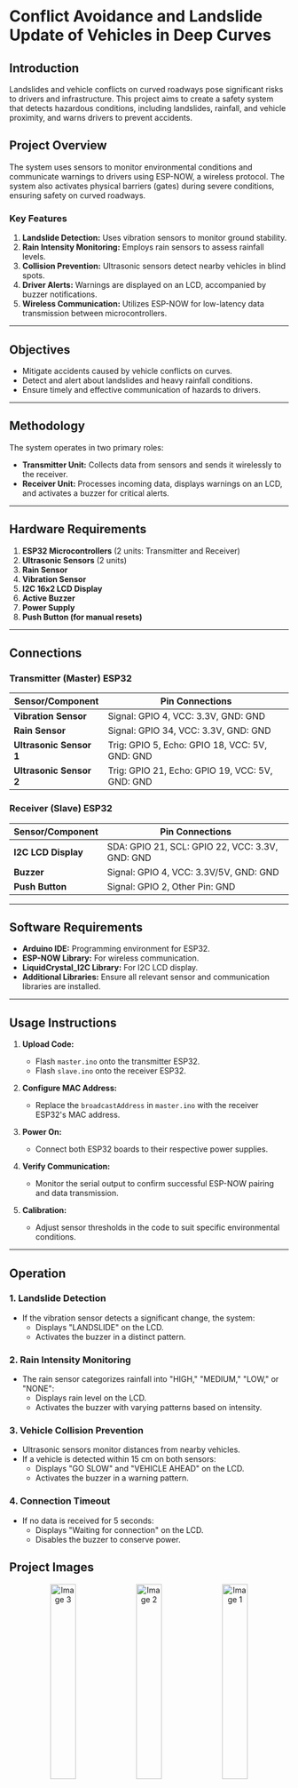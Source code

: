 # Conflict Avoidance and Landslide Update of Vehicles in Deep Curves

## Introduction
Landslides and vehicle conflicts on curved roadways pose significant risks to drivers and infrastructure. This project aims to create a safety system that detects hazardous conditions, including landslides, rainfall, and vehicle proximity, and warns drivers to prevent accidents.

## Project Overview
The system uses sensors to monitor environmental conditions and communicate warnings to drivers using ESP-NOW, a wireless protocol. The system also activates physical barriers (gates) during severe conditions, ensuring safety on curved roadways.

### Key Features
1. **Landslide Detection:** Uses vibration sensors to monitor ground stability.
2. **Rain Intensity Monitoring:** Employs rain sensors to assess rainfall levels.
3. **Collision Prevention:** Ultrasonic sensors detect nearby vehicles in blind spots.
4. **Driver Alerts:** Warnings are displayed on an LCD, accompanied by buzzer notifications.
5. **Wireless Communication:** Utilizes ESP-NOW for low-latency data transmission between microcontrollers.

---

## Objectives
- Mitigate accidents caused by vehicle conflicts on curves.
- Detect and alert about landslides and heavy rainfall conditions.
- Ensure timely and effective communication of hazards to drivers.

---

## Methodology
The system operates in two primary roles:
- **Transmitter Unit:** Collects data from sensors and sends it wirelessly to the receiver.
- **Receiver Unit:** Processes incoming data, displays warnings on an LCD, and activates a buzzer for critical alerts.

---

## Hardware Requirements
1. **ESP32 Microcontrollers** (2 units: Transmitter and Receiver)
2. **Ultrasonic Sensors** (2 units)
3. **Rain Sensor**
4. **Vibration Sensor**
5. **I2C 16x2 LCD Display**
6. **Active Buzzer**
7. **Power Supply**
8. **Push Button (for manual resets)**

---

## Connections

### Transmitter (Master) ESP32
| Sensor/Component        | Pin Connections          |
|--------------------------|--------------------------|
| **Vibration Sensor**     | Signal: GPIO 4, VCC: 3.3V, GND: GND |
| **Rain Sensor**          | Signal: GPIO 34, VCC: 3.3V, GND: GND |
| **Ultrasonic Sensor 1**  | Trig: GPIO 5, Echo: GPIO 18, VCC: 5V, GND: GND |
| **Ultrasonic Sensor 2**  | Trig: GPIO 21, Echo: GPIO 19, VCC: 5V, GND: GND |

### Receiver (Slave) ESP32
| Sensor/Component       | Pin Connections          |
|-------------------------|--------------------------|
| **I2C LCD Display**     | SDA: GPIO 21, SCL: GPIO 22, VCC: 3.3V, GND: GND |
| **Buzzer**              | Signal: GPIO 4, VCC: 3.3V/5V, GND: GND |
| **Push Button**         | Signal: GPIO 2, Other Pin: GND |

---

## Software Requirements
- **Arduino IDE:** Programming environment for ESP32.
- **ESP-NOW Library:** For wireless communication.
- **LiquidCrystal_I2C Library:** For I2C LCD display.
- **Additional Libraries:** Ensure all relevant sensor and communication libraries are installed.

---

## Usage Instructions

1. **Upload Code:**
   - Flash `master.ino` onto the transmitter ESP32.
   - Flash `slave.ino` onto the receiver ESP32.

2. **Configure MAC Address:**
   - Replace the `broadcastAddress` in `master.ino` with the receiver ESP32's MAC address.

3. **Power On:**
   - Connect both ESP32 boards to their respective power supplies.

4. **Verify Communication:**
   - Monitor the serial output to confirm successful ESP-NOW pairing and data transmission.

5. **Calibration:**
   - Adjust sensor thresholds in the code to suit specific environmental conditions.

---

## Operation

### 1. **Landslide Detection**
- If the vibration sensor detects a significant change, the system:
  - Displays "LANDSLIDE" on the LCD.
  - Activates the buzzer in a distinct pattern.

### 2. **Rain Intensity Monitoring**
- The rain sensor categorizes rainfall into "HIGH," "MEDIUM," "LOW," or "NONE":
  - Displays rain level on the LCD.
  - Activates the buzzer with varying patterns based on intensity.

### 3. **Vehicle Collision Prevention**
- Ultrasonic sensors monitor distances from nearby vehicles.
- If a vehicle is detected within 15 cm on both sensors:
  - Displays "GO SLOW" and "VEHICLE AHEAD" on the LCD.
  - Activates the buzzer in a warning pattern.

### 4. **Connection Timeout**
- If no data is received for 5 seconds:
  - Displays "Waiting for connection" on the LCD.
  - Disables the buzzer to conserve power.
 
## Project Images
<div align="center">
  <img src="https://github.com/user-attachments/assets/692ccf32-b058-4ddf-8323-9f54764f712d" alt="Image 3" width="30%" />
  <img src="https://github.com/user-attachments/assets/b2f93b1d-e695-46d5-8757-a363d183c3f4" alt="Image 2" width="30%" />
  <img src="https://github.com/user-attachments/assets/ca3b9c91-4273-432d-8a6f-7f55d11207bb" alt="Image 1" width="30%" />
</div>
---

## Applications
- **Curved Road Safety:** Enhances driver awareness on sharp curves.
- **Landslide Monitoring:** Provides real-time alerts for potential landslides.
- **Weather Alerts:** Communicates rain intensity and visibility conditions.
- **Traffic Management:** Detects and warns about vehicles ahead.

---

## Future Enhancements
- Integrate GSM/GPRS modules for cloud-based data logging and remote alerts.
- Add solar-powered modules for standalone operation.
- Implement machine learning for advanced landslide prediction.

---

This README provides a complete understanding of the project and ensures ease of setup and deployment for users. If further clarification is needed, feel free to reach out!
